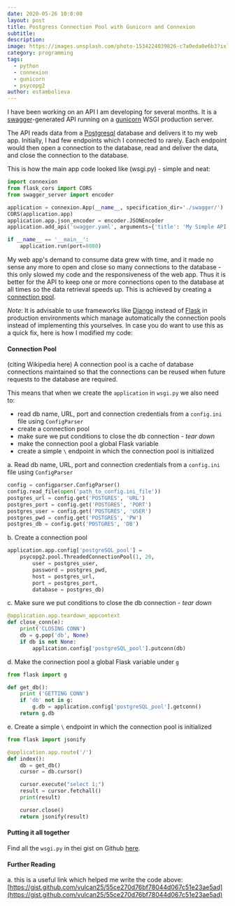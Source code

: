 ```yaml
---
date: 2020-05-26 10:0:00
layout: post
title: Postgress Connection Pool with Gunicorn and Connexion
subtitle:
description: 
image: https://images.unsplash.com/photo-1534224039826-c7a0eda0e6b3?ixlib=rb-1.2.1&ixid=eyJhcHBfaWQiOjEyMDd9&auto=format&fit=crop&w=1350&q=80
category: programming
tags:
  - python
  - connexion
  - gunicorn
  - psycopg2
author: estambolieva
---
```


I have been working on an API I am developing for several months. It is a [swagger](https://swagger.io/)-generated API running on a [gunicorn](https://gunicorn.org/) WSGI production server.

The API reads data from a [Postgresql](https://www.postgresql.org/) database and delivers it to my web app. Initially, I had few endpoints which I connected to rarely. Each endpoint would then open a connection to the database, read and deliver the data, and close the connection to the database. 

This is how the main app code looked like (wsgi.py) - simple and neat: 

```python
import connexion
from flask_cors import CORS
from swagger_server import encoder

application = connexion.App(__name__, specification_dir='./swagger/')
CORS(application.app)
application.app.json_encoder = encoder.JSONEncoder
application.add_api('swagger.yaml', arguments={'title': 'My Simple API'})

if __name__ == '__main__':
    application.run(port=8080)
```

My web app's demand to consume data grew with time, and it made no sense any more to open and close so many connections to the database - this only slowed my code and the responsiveness of the web app. Thus it is better for the API to keep one or more connections open to the database at all times so the data retrieval speeds up. This is achieved by creating a [connection pool](https://en.wikipedia.org/wiki/Connection_pool).

*Note*: It is advisable to use frameworks like [Django](https://www.djangoproject.com/) instead of [Flask](https://flask.palletsprojects.com/en/1.1.x/) in production environments which manage automatically the connection pools instead of implementing this yourselves. In case you do want to use this as a quick fix, here is how I modified my code: 


#### Connection Pool

(citing Wikipedia here) A connection pool is a cache of database connections maintained so that the connections can be reused when future requests to the database are required.

This means that when we create the `application` in `wsgi.py` we also need to:
* read db name, URL, port and connection credentials from a `config.ini` file using `ConfigParser`
* create a connection pool
* make sure we put conditions to close the db connection - *tear down*
* make the connection pool a global Flask variable
* create a simple `\` endpoint in which the connection pool is initialized

a. Read db name, URL, port and connection credentials from a `config.ini` file using `ConfigParser`

```python
config = configparser.ConfigParser()
config.read_file(open('path_to_config.ini_file'))
postgres_url = config.get('POSTGRES', 'URL')
postgres_port = config.get('POSTGRES', 'PORT')
postgres_user = config.get('POSTGRES', 'USER')
postgres_pwd = config.get('POSTGRES', 'PW')
postgres_db = config.get('POSTGRES', 'DB')
```

b. Create a connection pool

```python
application.app.config['postgreSQL_pool'] = 
	psycopg2.pool.ThreadedConnectionPool(1, 20,
        user = postgres_user,
        password = postgres_pwd,
        host = postgres_url,
        port = postgres_port,
        database = postgres_db)
```

c. Make sure we put conditions to close the db connection - *tear down*

```python
@application.app.teardown_appcontext
def close_conn(e):
    print('CLOSING CONN')
    db = g.pop('db', None)
    if db is not None:
        application.config['postgreSQL_pool'].putconn(db)
```

d. Make the connection pool a global Flask variable under `g`

```python
from flask import g

def get_db():
    print ('GETTING CONN')
    if 'db' not in g:
        g.db = application.config['postgreSQL_pool'].getconn()
    return g.db
```

e. Create a simple `\` endpoint in which the connection pool is initialized

```python
from flask import jsonify

@application.app.route('/')
def index():
    db = get_db()
    cursor = db.cursor()

    cursor.execute("select 1;")
    result = cursor.fetchall()
    print(result)

    cursor.close()
    return jsonify(result)
```

#### Putting it all together

Find all the `wsgi.py` in thei gist on Github [here](https://gist.github.com/estambolieva/32cac557eb3fcf44ac968ed23be3157e). 



#### Further Reading

a. this is a useful link which helped me write the code above: [https://gist.github.com/vulcan25/55ce270d76bf78044d067c51e23ae5ad](https://gist.github.com/vulcan25/55ce270d76bf78044d067c51e23ae5ad)